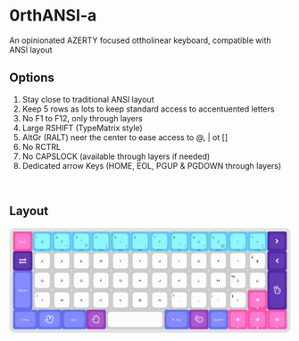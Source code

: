 # 0rthANSI-a
An opinionated AZERTY focused ottholinear keyboard, compatible with ANSI layout 

## Options
1. Stay close to traditional ANSI layout
2. Keep 5 rows as lots to keep standard access to accentuented letters
3. No F1 to F12, only through layers
4. Large RSHIFT (TypeMatrix style)
5. AltGr (RALT) neer the center to ease access to @, | ot []
6. No RCTRL
7. No CAPSLOCK (available through layers if needed)
8. Dedicated arrow Keys (HOME, EOL, PGUP & PGDOWN through layers)
 
<br>

## Layout
 
![Layout](https://github.com/elric91/0rthANSI-a/blob/main/images/layout.png)


          
          
